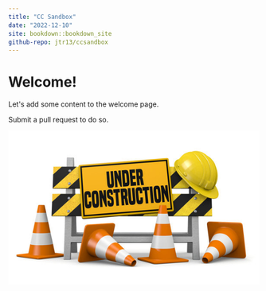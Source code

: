 ```yaml
---
title: "CC Sandbox"
date: "2022-12-10"
site: bookdown::bookdown_site
github-repo: jtr13/ccsandbox
---
```


# Welcome!

Let's add some content to the welcome page.

Submit a pull request to do so.

![Under construction](under_construction.jpg)
